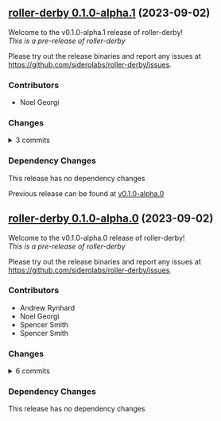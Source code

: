 ## [roller-derby 0.1.0-alpha.1](https://github.com/siderolabs/roller-derby/releases/tag/v0.1.0-alpha.1) (2023-09-02)

Welcome to the v0.1.0-alpha.1 release of roller-derby!  
*This is a pre-release of roller-derby*



Please try out the release binaries and report any issues at
https://github.com/siderolabs/roller-derby/issues.

### Contributors

* Noel Georgi

### Changes
<details><summary>3 commits</summary>
<p>

* [`4233dda`](https://github.com/siderolabs/roller-derby/commit/4233ddaf84f3771c537f8e1a1a77a45b99eb3448) chore: revert qemu
* [`533439c`](https://github.com/siderolabs/roller-derby/commit/533439c9eba0afd0e74d2a65bb4370787ea58bc8) chore: add qemu setup
* [`915c7c6`](https://github.com/siderolabs/roller-derby/commit/915c7c6c52497a41e9f1d8223a683e2aaab7a3f2) chore: test ci
</p>
</details>

### Dependency Changes

This release has no dependency changes

Previous release can be found at [v0.1.0-alpha.0](https://github.com/siderolabs/roller-derby/releases/tag/v0.1.0-alpha.0)

## [roller-derby 0.1.0-alpha.0](https://github.com/siderolabs/roller-derby/releases/tag/v0.1.0-alpha.0) (2023-09-02)

Welcome to the v0.1.0-alpha.0 release of roller-derby!  
*This is a pre-release of roller-derby*



Please try out the release binaries and report any issues at
https://github.com/siderolabs/roller-derby/issues.

### Contributors

* Andrew Rynhard
* Noel Georgi
* Spencer Smith
* Spencer Smith

### Changes
<details><summary>6 commits</summary>
<p>

* [`bcc5238`](https://github.com/siderolabs/roller-derby/commit/bcc5238b7b1bea399db51695e48bdb95acf12d3d) chore: test gh actions
* [`3ac3c92`](https://github.com/siderolabs/roller-derby/commit/3ac3c924cb2730c28945d7f99cddb3c26a8812d5) chore: testing
* [`8f31ddf`](https://github.com/siderolabs/roller-derby/commit/8f31ddf7c4eeda366bf782e37418c436b8f5022a) testing
* [`1884e88`](https://github.com/siderolabs/roller-derby/commit/1884e88b3314277d44f2bad40517318f15e6c944) test: test me
* [`5530552`](https://github.com/siderolabs/roller-derby/commit/5530552543ef19ca2db3857c5c7c88b1a6970251) test: test ff merge with bot
* [`ad3ee50`](https://github.com/siderolabs/roller-derby/commit/ad3ee509d92826baa83b38d16bb2a8bb21631d45) Initial commit
</p>
</details>

### Dependency Changes

This release has no dependency changes

